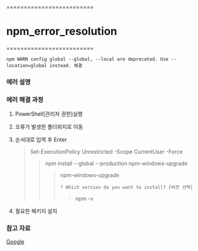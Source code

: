 =========================

# npm_error_resolution

=========================

```
npm WARN config global --global, --local are deprecated. Use --location=global instead. 해결
```

### 에러 설명

### 에러 해결 과정

1. PowerShell[관리자 권한]실행
2. 오류가 발생한 폴더위치로 이동
3. 순서대로 입력 후 Enter

   > Set-ExecutionPolicy Unrestricted -Scope CurrentUser -Force
   >
   > > npm install --global --production npm-windows-upgrade
   > >
   > > > npm-windows-upgrade
   > > >
   > > > ```
   > > > ? Which version do you want to install? [버전 선택]
   > > > ```
   > > >
   > > > > npm -v

4. 필요한 패키지 설치

### 참고 자료

[Google](https://velog.io/@do_ng_iill/npm-WARN-config-global-global-local-are-deprecated.-Use-locationglobal-instead.-%ED%95%B4%EA%B2%B0)
